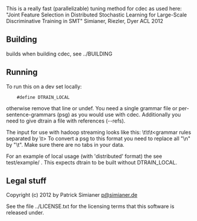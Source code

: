 This is a really fast (parallelizable) tuning method for cdec as used here:
  "Joint Feature Selection in Distributed Stochastic
   Learning for Large-Scale Discriminative Training in
   SMT" Simianer, Riezler, Dyer
   ACL 2012


Building
--------
builds when building cdec, see ../BUILDING

Running
-------
To run this on a dev set locally:
```
    #define DTRAIN_LOCAL
```
otherwise remove that line or undef. You need a single grammar file
or per-sentence-grammars (psg) as you would use with cdec.
Additionally you need to give dtrain a file with
references (--refs).

The input for use with hadoop streaming looks like this:
    <sid>\t<source>\t<ref>\t<grammar rules separated by \t>
To convert a psg to this format you need to replace all "\n"
by "\t". Make sure there are no tabs in your data.

For an example of local usage (with 'distributed' format)
the see test/example/ . This expects dtrain to be built without
DTRAIN_LOCAL.

Legal stuff
-----------
Copyright (c) 2012 by Patrick Simianer <p@simianer.de>

See the file ../LICENSE.txt for the licensing terms that this software is
released under.

